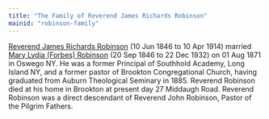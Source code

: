 ```yaml
---
title: "The Family of Reverend James Richards Robinson"
mainid: "robinson-family"
---
```


[Reverend James Richards Robinson](https://www.findagrave.com/memorial/11391729/james-richards-robinson) (10 Jun 1846 to 10 Apr 1914) married [Mary Lydia (Forbes) Robinson](https://www.findagrave.com/memorial/11391833/mary-lydia-robinson) (20 Sep 1846 to 22 Dec 1932) on 01 Aug 1871 in Oswego NY. He was a former Principal of Southhold Academy, Long Island NY, and a former pastor of Brookton Congregational Church, having graduated from Auburn Theological Seminary in 1885. Reverend Robinson died at his home in Brookton at present day 27 Middaugh Road. Reverend Robinson was a direct descendant of Reverend John Robinson, Pastor of the Pilgrim Fathers. 


<!--more-->
